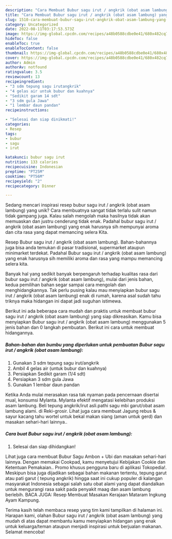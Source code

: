 ```yaml
---
description: "Cara Membuat Bubur sagu irut / angkrik (obat asam lambung) yang Enak"
title: "Cara Membuat Bubur sagu irut / angkrik (obat asam lambung) yang Enak"
slug: 1510-cara-membuat-bubur-sagu-irut-angkrik-obat-asam-lambung-yang-enak
category: Uncategorized
date: 2022-08-11T03:17:53.573Z
image: https://img-global.cpcdn.com/recipes/a48b0588cdbe0e41/680x482cq70/bubur-sagu-irut-angkrik-obat-asam-lambung-foto-resep-utama.jpg
hideToc: false
enableToc: true
enableTocContent: false
thumbnail: https://img-global.cpcdn.com/recipes/a48b0588cdbe0e41/680x482cq70/bubur-sagu-irut-angkrik-obat-asam-lambung-foto-resep-utama.jpg
cover: https://img-global.cpcdn.com/recipes/a48b0588cdbe0e41/680x482cq70/bubur-sagu-irut-angkrik-obat-asam-lambung-foto-resep-utama.jpg
author: Admin
authorAv: notfound
ratingvalue: 3.5
reviewcount: 13
recipeingredient:
- "3 sdm tepung sagu irutangkrik"
- "4 gelas air untuk bubur dan kuahnya"
- "Sedikit garam 14 sdt"
- "3 sdm gula Jawa"
- "1 lembar daun pandan"
recipeinstructions:

- "Selesai dan siap dinikmati!"
categories:
- Resep
tags:
- bubur
- sagu
- irut

katakunci: bubur sagu irut 
nutrition: 133 calories
recipecuisine: Indonesian
preptime: "PT25M"
cooktime: "PT56M"
recipeyield: "2"
recipecategory: Dinner

---
```





Sedang mencari inspirasi resep bubur sagu irut / angkrik (obat asam lambung) yang unik? Cara membuatnya sangat tidak terlalu sulit namun tidak gampang juga. Kalau salah mengolah maka hasilnya tidak akan memuaskan dan justru cenderung tidak enak. Padahal bubur sagu irut / angkrik (obat asam lambung) yang enak harusnya sih mempunyai aroma dan cita rasa yang dapat memancing selera Kita.





Resep Bubur sagu irut / angkrik (obat asam lambung). Bahan-bahannya juga bisa anda temukan di pasar tradisional, supermarket ataupun minimarket terdekat. Padahal Bubur sagu irut / angkrik (obat asam lambung) yang enak harusnya sih memiliki aroma dan rasa yang mampu memancing selera kita.

Banyak hal yang sedikit banyak berpengaruh terhadap kualitas rasa dari bubur sagu irut / angkrik (obat asam lambung), mulai dari jenis bahan, kedua pemilihan bahan segar sampai cara mengolah dan menghidangkannya. Tak perlu pusing kalau mau menyiapkan bubur sagu irut / angkrik (obat asam lambung) enak di rumah, karena asal sudah tahu triknya maka hidangan ini dapat jadi suguhan istimewa.






Berikut ini ada beberapa cara mudah dan praktis untuk membuat bubur sagu irut / angkrik (obat asam lambung) yang siap dikreasikan. Kamu bisa menyiapkan Bubur sagu irut / angkrik (obat asam lambung) menggunakan 5 jenis bahan dan 0 langkah pembuatan. Berikut ini cara untuk membuat hidangannya.

<!--inarticleads1-->

##### Bahan-bahan dan bumbu yang diperlukan untuk pembuatan Bubur sagu irut / angkrik (obat asam lambung):

1. Gunakan 3 sdm tepung sagu irut/angkrik
1. Ambil 4 gelas air (untuk bubur dan kuahnya)
1. Persiapkan Sedikit garam (1/4 sdt)
1. Persiapkan 3 sdm gula Jawa
1. Gunakan 1 lembar daun pandan


Ketika Anda mulai merasakan rasa tak nyaman pada pencernaan disertai mual, konsumsi Mylanta. Mylanta efektif mengatasi kelebihan produksi asam lambung. Beli tepung angkrik/irut asli.pathi sagu mbi garut/obat asam lambung alami. di Reki-grosir. Lihat juga cara membuat Jagung rebus &amp; sayur kacang tahu wortel untuk bekal makan siang (aman untuk gerd) dan masakan sehari-hari lainnya.. 

<!--inarticleads2-->

##### Cara buat Bubur sagu irut / angkrik (obat asam lambung):


1. Selesai dan siap dihidangkan!

Lihat juga cara membuat Bubur Sagu Ambon + Ubi dan masakan sehari-hari lainnya. Dengan memakai Cookpad, kamu menyetujui Kebijakan Cookie dan Ketentuan Pemakaian.. Promo khusus pengguna baru di aplikasi Tokopedia!. Meskipun bisa juga dijadikan sebagai bahan makanan tertentu, tepung garut atau pati garut ( tepung angkrik) hingga saat ini cukup populer di kalangan masyarakat Indonesia sebagai salah satu obat alami yang dapat diandalkan untuk mengurangi rasa sakit pada penyakit maag dan asam lambung berlebih. BACA JUGA: Resep Membuat Masakan Kerajaan Mataram Ingkung Ayam Kampung. 

Terima kasih telah membaca resep yang tim kami tampilkan di halaman ini. Harapan kami, olahan Bubur sagu irut / angkrik (obat asam lambung) yang mudah di atas dapat membantu kamu menyiapkan hidangan yang enak untuk keluarga/teman ataupun menjadi inspirasi untuk berjualan makanan. Selamat mencoba!
